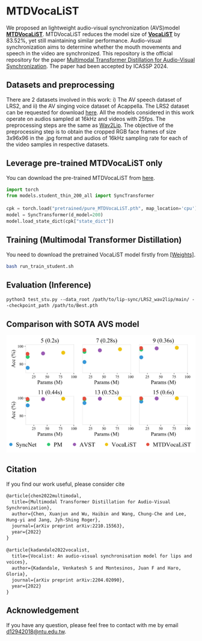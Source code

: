 # MTDVocaLiST
We proposed an lightweight audio-visual synchronization (AVS)model **[MTDVocaLiST](https://arxiv.org/abs/2210.15563)**. MTDVocaLiST reduces the model size of **[VocaLiST](https://github.com/vskadandale/vocalist)** by 83.52%, yet still maintaining similar performance. Audio-visual synchronization aims to determine whether the mouth movements and speech in the video are synchronized. This repository is the official repository for the paper
[Multimodal Transformer Distillation for Audio-Visual Synchronization](https://arxiv.org/abs/2210.15563). The paper had been accepted by ICASSP 2024.

## Datasets and preprocessing
There are 2 datasets involved in this work: i) The AV speech dataset of LRS2, and ii) the AV singing voice dataset of Acappella. The LRS2 dataset can be requested for download [here](https://www.robots.ox.ac.uk/~vgg/data/lip_reading/lrs2.html). All the models considered in this work operate on audios sampled at 16kHz and videos with 25fps. The preprocessing steps are the same as [Wav2Lip](https://github.com/Rudrabha/Wav2Lip/blob/master/preprocess.py). The objective of the preprocessing step is to obtain the cropped RGB face frames of size 3x96x96 in the .jpg format and audios of 16kHz sampling rate for each of the video samples in respective datasets.

## Leverage pre-trained MTDVocaLiST only
You can download the pre-trained MTDVocaLiST from [here](https://github.com/xjchenGit/MTDVocaLiST/releases/download/v1.0/pure_MTDVocaLiST.pth).
```python
import torch
from models.student_thin_200_all import SyncTransformer

cpk = torch.load("pretrained/pure_MTDVocaLiST.pth", map_location='cpu')
model = SyncTransformer(d_model=200)
model.load_state_dict(cpk["state_dict"])
```

## Training (Multimodal Transformer Distillation)
You need to download the pretrained VocaLiST model firstly from [[Weights]](https://drive.google.com/drive/folders/1-g4qHUNNcCZpmSqEflKMxPMvwnn9e88N?usp=sharing).

```bash
bash run_train_student.sh
```

## Evaluation (Inference)

```
python3 test_stu.py --data_root /path/to/lip-sync/LRS2_wav2lip/main/ --checkpoint_path /path/to/Best.pth
```

## Comparison with SOTA AVS model

<div class="center" style="text-align: center">
    <div class="center col-md-8" style="text-align: center">
        <img src="figures/size_and_acc.jpg"/>
    </div>
</div>

## Citation
If you find our work useful, please consider cite
```
@article{chen2022multimodal,
  title={Multimodal Transformer Distillation for Audio-Visual Synchronization},
  author={Chen, Xuanjun and Wu, Haibin and Wang, Chung-Che and Lee, Hung-yi and Jang, Jyh-Shing Roger},
  journal={arXiv preprint arXiv:2210.15563},
  year={2022}
}

@article{kadandale2022vocalist,
  title={Vocalist: An audio-visual synchronisation model for lips and voices},
  author={Kadandale, Venkatesh S and Montesinos, Juan F and Haro, Gloria},
  journal={arXiv preprint arXiv:2204.02090},
  year={2022}
}
```
## Acknowledgement
If you have any question, please feel free to contact with me by email d12942018@ntu.edu.tw.
